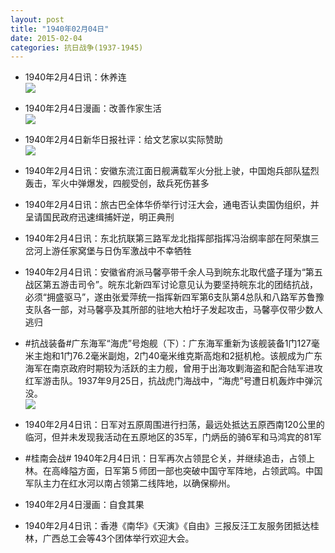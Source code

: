 ```yaml
---
layout: post
title: "1940年02月04日"
date: 2015-02-04
categories: 抗日战争(1937-1945)
---
```


<meta name="referrer" content="no-referrer" />

- 1940年2月4日讯：休养连 <br/><img src="https://ww1.sinaimg.cn/large/aca367d8jw1eoxqat12lwj20kx11a7h6.jpg" />

- 1940年2月4日漫画：改善作家生活 <br/><img src="https://ww1.sinaimg.cn/large/aca367d8jw1eoxokoqtkpj20e90d1q4j.jpg" />

- 1940年2月4日新华日报社评：给文艺家以实际赞助 <br/><img src="https://ww2.sinaimg.cn/large/aca367d8jw1eoxmujmrqej211g0fxter.jpg" />

- 1940年2月4日讯：安徽东流江面日舰满载军火分批上驶，中国炮兵部队猛烈轰击，军火中弹爆发，四舰受创，敌兵死伤甚多 

- 1940年2月4日讯：旅古巴全体华侨举行讨汪大会，通电否认卖国伪组织，并呈请国民政府迅速缉捕奸逆，明正典刑  

- 1940年2月4日讯：东北抗联第三路军龙北指挥部指挥冯治纲率部在阿荣旗三岔河上游任家窝堡与日伪军激战中不幸牺牲 

- 1940年2月4日讯：安徽省府派马馨亭带千余人马到皖东北取代盛子瑾为“第五战区第五游击司令”。皖东北新四军讨论意见认为要坚持皖东北的团结抗战，必须“拥盛驱马”，遂由张爱萍统一指挥新四军第6支队第4总队和八路军苏鲁豫支队各一部，对马馨亭及其所部的驻地大柏圩子发起攻击，马馨亭仅带少数人逃归 

- #抗战装备#广东海军“海虎”号炮舰（下）：广东海军重新为该舰装备1门127毫米主炮和1门76.2毫米副炮，2门40毫米维克斯高炮和2挺机枪。该舰成为广东海军在南京政府时期较为活跃的主力舰，曾用于出海攻剿海盗和配合陆军进攻红军游击队。1937年9月25日，抗战虎门海战中，“海虎”号遭日机轰炸中弹沉没。 <br/><img src="https://ww4.sinaimg.cn/large/aca367d8jw1eox3hp3ozdj21jk15onoc.jpg" />

- 1940年2月4日讯：日军对五原周围进行扫荡，最远处抵达五原西南120公里的临河，但并未发现我活动在五原地区的35军，门炳岳的骑6军和马鸿宾的81军 

- #桂南会战# 1940年2月4日讯：日军再次占领昆仑关，并继续追击，占领上林。在高峰隘方面，日军第５师团一部也突破中国守军阵地，占领武鸣。中国军队主力在红水河以南占领第二线阵地，以确保柳州。 

- 1940年2月4日漫画：自食其果 

- 1940年2月4日讯：香港《南华》《天演》《自由》三报反汪工友服务团抵达桂林，广西总工会等43个团体举行欢迎大会。 

